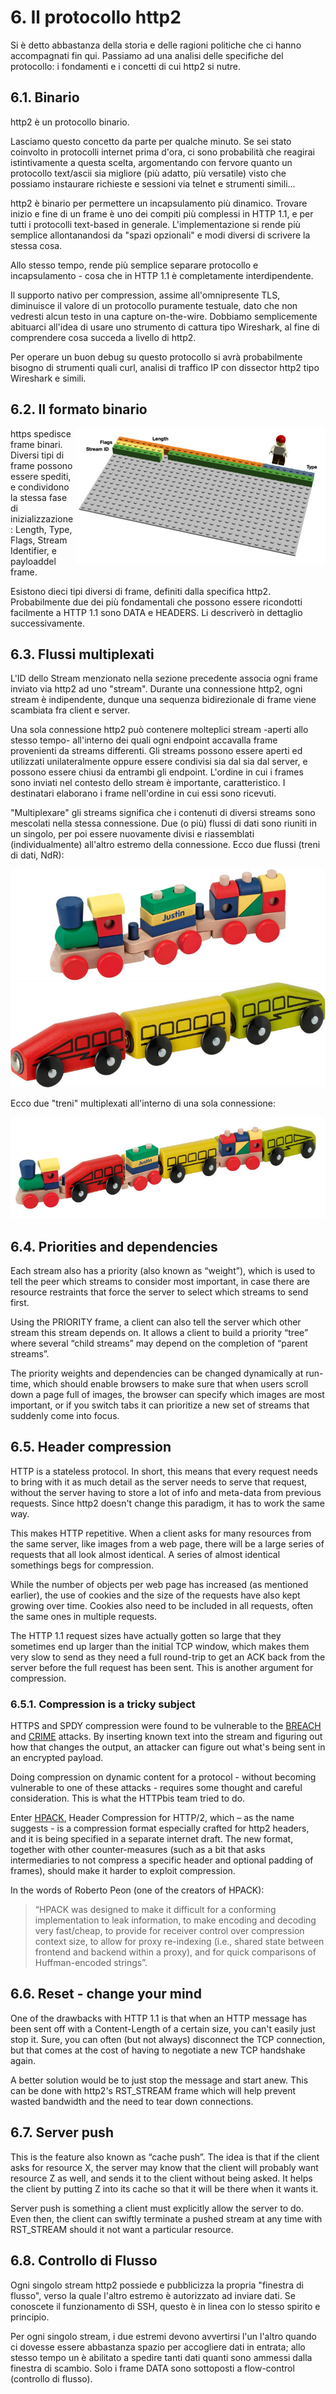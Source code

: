 # 6. Il protocollo http2

Si è detto abbastanza della storia e delle ragioni politiche che ci hanno accompagnati fin qui. Passiamo ad una analisi delle specifiche del protocollo: i fondamenti e i concetti di cui http2 si nutre.

## 6.1. Binario

http2 è un protocollo binario.

Lasciamo questo concetto da parte per qualche minuto. Se sei stato coinvolto in protocolli internet prima d'ora, ci sono probabilità che reagirai istintivamente a questa scelta, argomentando con fervore quanto un protocollo text/ascii sia migliore (più adatto, più versatile) visto che possiamo instaurare richieste e sessioni via telnet e strumenti simili...

http2 è binario per permettere un incapsulamento più dinamico. Trovare inizio e fine di un frame è uno dei compiti più complessi in HTTP 1.1, e per tutti i protocolli text-based in generale. L'implementazione si rende più semplice allontanandosi da "spazi opzionali" e modi diversi di scrivere la stessa cosa.

Allo stesso tempo, rende più semplice separare protocollo e incapsulamento - cosa che in HTTP 1.1 è completamente interdipendente.

Il supporto nativo per compression, assime all'omnipresente TLS, diminuisce il valore di un protocollo puramente testuale, dato che non vedresti alcun testo in una capture on-the-wire. Dobbiamo semplicemente abituarci all'idea di usare uno strumento di cattura tipo Wireshark, al fine di comprendere cosa succeda a livello di http2.

Per operare un buon debug su questo protocollo si avrà probabilmente bisogno di strumenti quali curl, analisi di traffico IP con dissector http2 tipo Wireshark e simili.

## 6.2. Il formato binario

<img style="float: right;" src="https://raw.githubusercontent.com/bagder/http2-explained/master/images/frame-layout.png" />

https spedisce frame binari. Diversi tipi di frame possono essere spediti, e condividono la stessa fase di inizializzazione: Length, Type, Flags, Stream Identifier, e payloaddel frame.

Esistono dieci tipi diversi di frame, definiti dalla specifica http2. Probabilmente due dei più fondamentali che possono essere ricondotti facilmente a HTTP 1.1 sono DATA e HEADERS. Li descriverò in dettaglio successivamente.

## 6.3. Flussi multiplexati

L'ID dello Stream menzionato nella sezione precedente associa ogni frame inviato via http2 ad uno "stream". Durante una connessione http2, ogni stream è indipendente, dunque una sequenza bidirezionale di frame viene scambiata fra client e server.

Una sola connessione http2 può contenere molteplici stream -aperti allo stesso tempo- all'interno dei quali ogni endpoint accavalla frame provenienti da streams differenti. Gli streams possono essere aperti ed utilizzati unilateralmente oppure essere condivisi sia dal sia dal server, e possono essere chiusi da entrambi gli endpoint. L'ordine in cui i frames sono inviati nel contesto dello stream è importante, caratteristico. I destinatari elaborano i frame nell'ordine in cui essi sono ricevuti.

"Multiplexare" gli streams significa che i contenuti di diversi streams sono mescolati nella stessa connessione. Due (o più) flussi di dati sono riuniti in un singolo, per poi essere nuovamente divisi e riassemblati (individualmente) all'altro estremo della connessione. Ecco due flussi (treni di dati, NdR):

![one train](https://raw.githubusercontent.com/bagder/http2-explained/master/images/train-justin.jpg)
![another train](https://raw.githubusercontent.com/bagder/http2-explained/master/images/train-ikea.jpg)

Ecco due "treni" multiplexati all'interno di una sola connessione:

![multiplexed train](https://raw.githubusercontent.com/bagder/http2-explained/master/images/train-multiplexed.jpg)

## 6.4. Priorities and dependencies

Each stream also has a priority (also known as “weight”), which is used to tell the peer which streams to consider most important, in case there are resource restraints that force the server to select which streams to send first.

Using the PRIORITY frame, a client can also tell the server which other stream this stream depends on. It allows a client to build a priority “tree” where several “child streams” may depend on the completion of “parent streams”.

The priority weights and dependencies can be changed dynamically at run-time, which should enable browsers to make sure that when users scroll down a page full of images, the browser can specify which images are most important, or if you switch tabs it can prioritize a new set of streams that suddenly come into focus.

## 6.5. Header compression

HTTP is a stateless protocol. In short, this means that every request needs to bring with it as much detail as the server needs to serve that request, without the server having to store a lot of info and meta-data from previous requests. Since http2 doesn't change this paradigm, it has to work the same way.

This makes HTTP repetitive. When a client asks for many resources from the same server, like images from a web page, there will be a large series of requests that all look almost identical. A series of almost identical somethings begs for compression.

While the number of objects per web page has increased (as mentioned earlier), the use of cookies and the size of the requests have also kept growing over time. Cookies also need to be included in all requests, often the same ones in multiple requests.

The HTTP 1.1 request sizes have actually gotten so large that they sometimes end up larger than the initial TCP window, which makes them very slow to send as they need a full round-trip to get an ACK back from the server before the full request has been sent. This is another argument for compression.

### 6.5.1. Compression is a tricky subject

HTTPS and SPDY compression were found to be vulnerable to the [BREACH](https://en.wikipedia.org/wiki/BREACH_%28security_exploit%29) and [CRIME](https://en.wikipedia.org/wiki/CRIME) attacks. By inserting known text into the stream and figuring out how that changes the output, an attacker can figure out what's being sent in an encrypted payload.

Doing compression on dynamic content for a protocol - without becoming vulnerable to one of these attacks - requires some thought and careful consideration. This is what the HTTPbis team tried to do.

Enter [HPACK](https://www.rfc-editor.org/rfc/rfc7541.txt), Header Compression for HTTP/2, which – as the name suggests - is a compression format especially crafted for http2 headers, and it is being specified in a separate internet draft. The new format, together with other counter-measures (such as a bit that asks intermediaries to not compress a specific header and optional padding of frames), should make it harder to exploit compression.

In the words of Roberto Peon (one of the creators of HPACK):

> “HPACK was designed to make it difficult for a conforming implementation to
> leak information, to make encoding and decoding very fast/cheap, to provide
> for receiver control over compression context size, to allow for proxy
> re-indexing (i.e., shared state between frontend and backend within a proxy),
> and for quick comparisons of Huffman-encoded strings”.

## 6.6. Reset - change your mind

One of the drawbacks with HTTP 1.1 is that when an HTTP message has been sent
off with a Content-Length of a certain size, you can't easily just stop
it. Sure, you can often (but not always) disconnect the TCP connection, but that
comes at the cost of having to negotiate a new TCP handshake again.

A better solution would be to just stop the message and start anew. This can be done with http2's RST_STREAM frame which will help prevent wasted bandwidth and the need to tear down connections.

## 6.7. Server push

This is the feature also known as “cache push”. The idea is that if the client asks for resource X, the server may know that the client will probably want resource Z as well, and sends it to the client without being asked. It helps the client by putting Z into its cache so that it will be there when it wants it.

Server push is something a client must explicitly allow the server to do. Even then, the client can swiftly terminate a pushed stream at any time with RST_STREAM should it not want a particular resource.

## 6.8. Controllo di Flusso

Ogni singolo stream http2 possiede e pubblicizza la propria "finestra di flusso", verso la quale l'altro estremo è autorizzato ad inviare dati. Se conoscete il funzionamento di SSH, questo è in linea con lo stesso spirito e principio.

Per ogni singolo stream, i due estremi devono avvertirsi l'un l'altro quando ci dovesse essere abbastanza spazio per accogliere dati in entrata; allo stesso tempo un è abilitato a spedire tanti dati quanti sono ammessi dalla finestra di scambio. Solo i frame DATA sono sottoposti a flow-control (controllo di flusso).

